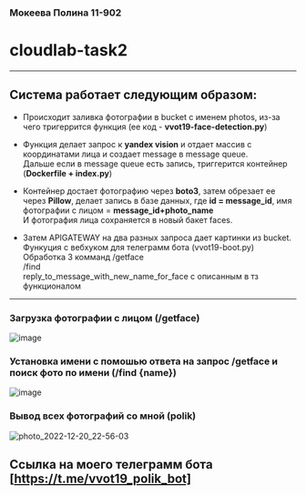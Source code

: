 ### Мокеева Полина 11-902
# cloudlab-task2
---
## Система работает следующим образом:

+ Происходит заливка фотографии в bucket с именем  photos,
из-за чего тригеррится функция (ее код - **vvot19-face-detection.py**)

+ Функция делает запрос к **yandex vision** и отдает массив с координатами лица и создает message в message queue.  
Дальше если в message queue есть запись, триггерится контейнер (**Dockerfile + index.py**)

+ Контейнер достает фотографию через **boto3**, затем обрезает ее через **Pillow**,
делает запись в базе данных, где **id = message_id**, имя фотографии с лицом = **message_id+photo_name**  
И фотография лица сохраняется в новый бакет faces.

+ Затем APIGATEWAY на два разных запроса дает картинки из bucket. Функуция с вебхуком для телеграмм бота (vvot19-boot.py)  
Обработка 3 комманд 
/getface   
/find <name>   
reply_to_message_with_new_name_for_face
с описанным в тз функционалом
  
---
### Загрузка фотографии c лицом (**/getface**)  
![image](https://user-images.githubusercontent.com/55764228/208752786-f4bcd2d4-3010-4701-89d1-a9f873c371b3.png)  
### Установка имени с помошью ответа на запрос **/getface** и поиск фото по имени (/find {name})   
![image](https://user-images.githubusercontent.com/55764228/208752913-f4bbe40c-21e9-4268-9f3d-e7690622d4a0.png)
### Вывод всех фотографий со мной (polik)
![photo_2022-12-20_22-56-03](https://user-images.githubusercontent.com/55764228/208756326-6f8c6379-b592-4d1e-8cfe-efa0e3afe46f.jpg)


## Ссылка на моего телеграмм бота [https://t.me/vvot19_polik_bot]

